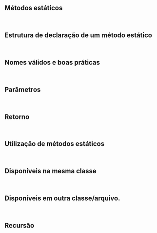 <h2>Métodos estáticos</h2> <br>


<h2>Estrutura de declaração de um método estático</h2>

<br>

<h2>Nomes válidos e boas práticas</h2>

<br>

<h2>Parâmetros</h2>

<br>

<h2>Retorno</h2>

<br>

<h2>Utilização de métodos estáticos</h2>

<br>

<h2>Disponíveis na mesma classe</h2>

<br>

<h2>Disponíveis em outra classe/arquivo.</h2>

<br>

<h2>Recursão</h2>
